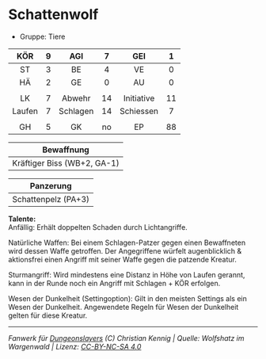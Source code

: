 # Schattenwolf  
- Gruppe: Tiere  

| KÖR | 9 | AGI | 7 | GEI | 1 |
| :-: | :-: | :-: | :-: | :-: | :-: |
| ST | 3 | BE | 4 | VE | 0 |
| HÄ | 2 | GE | 0 | AU | 0 |
|  |
| LK | 7 | Abwehr | 14 | Initiative | 11 |
| Laufen | 7 | Schlagen | 14 | Schiessen | 7 |
|  |
| GH | 5 | GK | no | EP | 88 |

| Bewaffnung |
| --- |
| Kräftiger Biss (WB+2, GA-1) |


| Panzerung |
| --- |
| Schattenpelz (PA+3) |


**Talente:**  
Anfällig: Erhält doppelten Schaden durch Lichtangriffe.

Natürliche Waffen: Bei einem Schlagen-Patzer gegen einen Bewaffneten wird dessen Waffe getroffen. Der Angegriffene würfelt augenblicklich & aktionsfrei einen Angriff mit seiner Waffe gegen die patzende Kreatur.

Sturmangriff: Wird mindestens eine Distanz in Höhe von Laufen gerannt, kann in der Runde noch ein Angriff mit Schlagen + KÖR erfolgen.

Wesen der Dunkelheit (Settingoption): Gilt in den meisten Settings als ein Wesen der Dunkelheit. Angewendete Regeln für Wesen der Dunkelheit gelten für diese Kreatur.





___
*Fanwerk für [Dungeonslayers](https://www.dungeonslayers.net/) (C) Christian Kennig | Quelle: Wolfshatz im Wargenwald | Lizenz: [CC-BY-NC-SA 4.0](https://creativecommons.org/licenses/by-nc-sa/4.0/deed.de)*
